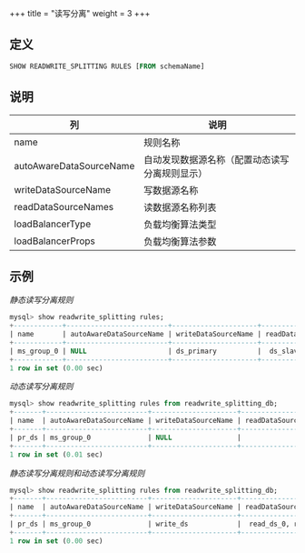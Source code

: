 +++
title = "读写分离"
weight = 3
+++

## 定义

```sql
SHOW READWRITE_SPLITTING RULES [FROM schemaName]               
```

## 说明

| 列                      | 说明                                  |
| ----------------------- | ------------------------------------ |
| name                    | 规则名称                               |
| autoAwareDataSourceName | 自动发现数据源名称（配置动态读写分离规则显示）|
| writeDataSourceName     | 写数据源名称                            |
| readDataSourceNames     | 读数据源名称列表                         |
| loadBalancerType        | 负载均衡算法类型                         |
| loadBalancerProps       | 负载均衡算法参数                         |

## 示例

*静态读写分离规则*
```sql
mysql> show readwrite_splitting rules;
+------------+-------------------------+---------------------+--------------------------+------------------+------------------------+
| name       | autoAwareDataSourceName | writeDataSourceName | readDataSourceNames      | loadBalancerType | loadBalancerProps      |
+------------+-------------------------+---------------------+--------------------------+------------------+------------------------+
| ms_group_0 | NULL                    | ds_primary          |  ds_slave_0, ds_slave_1  | random           |                        |
+------------+-------------------------+---------------------+--------------------------+------------------+------------------------+
1 row in set (0.00 sec)
```

*动态读写分离规则*
```sql
mysql> show readwrite_splitting rules from readwrite_splitting_db;
+-------+-------------------------+---------------------+---------------------+------------------+------------------------+
| name  | autoAwareDataSourceName | writeDataSourceName | readDataSourceNames | loadBalancerType | loadBalancerProps      |
+-------+-------------------------+---------------------+---------------------+------------------+------------------------+
| pr_ds | ms_group_0              | NULL                |                     | random           |  read_weight=2:1}      |
+-------+-------------------------+---------------------+---------------------+------------------+------------------------+
1 row in set (0.01 sec)
```

*静态读写分离规则和动态读写分离规则*
```sql
mysql> show readwrite_splitting rules from readwrite_splitting_db;
+-------+-------------------------+---------------------+------------------------+------------------+------------------------+
| name  | autoAwareDataSourceName | writeDataSourceName | readDataSourceNames    | loadBalancerType | loadBalancerProps      |
+-------+-------------------------+---------------------+------------------------+------------------+------------------------+
| pr_ds | ms_group_0              | write_ds            |  read_ds_0, read_ds_1  | random           |  read_weight=2:1       |
+-------+-------------------------+---------------------+------------------------+------------------+------------------------+
1 row in set (0.00 sec)
```
